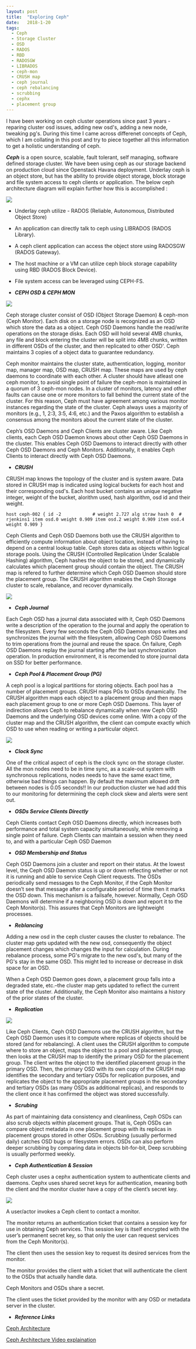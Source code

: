 ```yaml
---
layout: post
title:  "Exploring Ceph"
date:   2018-1-20
tags:
  - Ceph
  - Storage Cluster
  - OSD
  - RADOS
  - RBD
  - RADOSGW
  - LIBRADOS
  - ceph-mon
  - CRUSH map
  - ceph journal
  - ceph rebalancing
  - scrubbing
  - cephx
  - placement group
---
```


I have been working on ceph cluster operations since past 3 years - reparing cluster osd issues, adding new osd's, adding a new node, tweaking pg's. During this time I came across differenet concepts of Ceph, which I am collating in this post and try to piece together all this information to get a holistic understanding of ceph.

***Ceph*** is a open source, scalable, fault tolerant, self managing, software defined storage cluster. We have been using ceph as our storage backend on production cloud since Openstack Havana deployment. Underlay ceph is an object store, but has the ability to provide object storage, block storage and file system access to ceph clients or application. The below ceph architecture diagram will explain further how this is accomplished : 

<img src="{{ site.baseurl }}/img/ceph-architecture-1.png"> 

* Underlay ceph utilize - RADOS (Reliable, Autonomous, Distributed Object Store)
* An application can directly talk to ceph using LIBRADOS (RADOS Library).
* A ceph client application can access the object store using RADOSGW (RADOS Gateway).
* The host machine or a VM can utilize ceph block storage capability using RBD (RADOS Block Device).
* File system access can be leveraged using CEPH-FS.

* ***CEPH OSD & CEPH MON*** 

<img src="{{ site.baseurl }}/img/ceph-architecture-2.png"> 

Ceph storage cluster consist of OSD (Object Storage Daemon) & ceph-mon (Ceph Monitor). Each disk on a storage node is recognized as an OSD which store the data as a object. Ceph OSD Daemons handle the read/write operations on the storage disks. Each OSD will hold several 4MB chunks, any file and block entering the cluster will be split into 4MB chunks, written in different OSDs of the cluster, and then replicated to other OSD'. Ceph maintains 3 copies of a object data to guarantee redundancy. 

Ceph monitor maintains the cluster state, autherntication, logging, monitor map, manager map, OSD map, CRUSH map. These maps are used by ceph daemons to coordinate with each other. A cluster should have atleast one ceph monitor, to avoid single point of failure the ceph-mon is maintained in a quorum of 3 ceph-mon nodes. In a cluster of monitors, latency and other faults can cause one or more monitors to fall behind the current state of the cluster. For this reason, Ceph must have agreement among various monitor instances regarding the state of the cluster. Ceph always uses a majority of monitors (e.g., 1, 2:3, 3:5, 4:6, etc.) and the Paxos algorithm to establish a consensus among the monitors about the current state of the cluster.

Ceph’s OSD Daemons and Ceph Clients are cluster aware. Like Ceph clients, each Ceph OSD Daemon knows about other Ceph OSD Daemons in the cluster. This enables Ceph OSD Daemons to interact directly with other Ceph OSD Daemons and Ceph Monitors. Additionally, it enables Ceph Clients to interact directly with Ceph OSD Daemons.

* ***CRUSH*** 

CRUSH map knows the topology of the cluster and is system aware. Data stored in CRUSH map is indicated using logical buckets for each host and their corresponding osd's. Each host bucket contains an unique negative integer, weight of the bucket, alorithm used, hash algorithm, osd id and their weight.

``
host ceph-002 {
        id -2           
        # weight 2.727
        alg straw
        hash 0  # rjenkins1
        item osd.0 weight 0.909
        item osd.2 weight 0.909
        item osd.4 weight 0.909
}
``  

Ceph Clients and Ceph OSD Daemons both use the CRUSH algorithm to efficiently compute information about object location, instead of having to depend on a central lookup table. Ceph stores data as objects within logical storage pools. Using the CRUSH (Controlled Replication Under Scalable Hashing) algorithm, Ceph hashes the object to be stored, and dynamically calculates which placement group should contain the object. The CRUSH map is refered to further determine which Ceph OSD Daemon should store the placement group. The CRUSH algorithm enables the Ceph Storage cluster to scale, rebalance, and recover dynamically.

<img src="{{ site.baseurl }}/img/crush.jpg">

* ***Ceph Journal***

Each Ceph OSD has a journal data associated with it, Ceph OSD Daemons write a description of the operation to the journal and apply the operation to the filesystem. Every few seconds the Ceph OSD Daemon stops writes and synchronizes the journal with the filesystem, allowing Ceph OSD Daemons to trim operations from the journal and reuse the space. On failure, Ceph OSD Daemons replay the journal starting after the last synchronization operation. In production environment, it is recomended to store journal data on SSD for better performance. 

* ***Ceph Pool & Placement Group (PG)***

A ceph pool is a logical partitions for storing objects. Each pool has a number of placement groups. CRUSH maps PGs to OSDs dynamically. The CRUSH algorithm maps each object to a placement group and then maps each placement group to one or more Ceph OSD Daemons. This layer of indirection allows Ceph to rebalance dynamically when new Ceph OSD Daemons and the underlying OSD devices come online. With a copy of the cluster map and the CRUSH algorithm, the client can compute exactly which OSD to use when reading or writing a particular object. 

<img src="{{ site.baseurl }}/img/ceph-pg-osd.png">

* ***Clock Sync*** 

One of the critical aspect of ceph is the clock sync on the storage cluster. All the mon nodes need to be in time sync, as a scale-out system with synchronous replications, nodes needs to have the same exact time, otherwise bad things can happen. By default the maximum allowed drift between nodes is 0.05 seconds!! In our production cluster we had add this to our monitoring for determining the ceph clock skew and alerts were sent out. 

* ***OSDs Service Clients Directly***

Ceph Clients contact Ceph OSD Daemons directly, which increases both performance and total system capacity simultaneously, while removing a single point of failure. Ceph Clients can maintain a session when they need to, and with a particular Ceph OSD Daemon

* ***OSD Membership and Status***

Ceph OSD Daemons join a cluster and report on their status. At the lowest level, the Ceph OSD Daemon status is up or down reflecting whether or not it is running and able to service Ceph Client requests. The OSDs periodically send messages to the Ceph Monitor, if the Ceph Monitor doesn’t see that message after a configurable period of time then it marks the OSD down. This mechanism is a failsafe, however. Normally, Ceph OSD Daemons will determine if a neighboring OSD is down and report it to the Ceph Monitor(s). This assures that Ceph Monitors are lightweight processes.

* ***Reblancing***

Adding a new osd in the ceph cluster causes the cluster to rebalance. The cluster map gets updated with the new osd, consequently the object placement changes which changes the input for calculation. During rebalance process, some PG's migrate to the new osd's, but many of the PG's stay in the same OSD. This might led to increase or decrease in disk space for an OSD. 

When a Ceph OSD Daemon goes down, a placement group falls into a degraded state, etc.–the cluster map gets updated to reflect the current state of the cluster. Additionally, the Ceph Monitor also maintains a history of the prior states of the cluster. 

* ***Replication*** 

<img src="{{ site.baseurl }}/img/ceph-replication.png">

Like Ceph Clients, Ceph OSD Daemons use the CRUSH algorithm, but the Ceph OSD Daemon uses it to compute where replicas of objects should be stored (and for rebalancing). A client uses the CRUSH algorithm to compute where to store an object, maps the object to a pool and placement group, then looks at the CRUSH map to identify the primary OSD for the placement group. The client writes the object to the identified placement group in the primary OSD. Then, the primary OSD with its own copy of the CRUSH map identifies the secondary and tertiary OSDs for replication purposes, and replicates the object to the appropriate placement groups in the secondary and tertiary OSDs (as many OSDs as additional replicas), and responds to the client once it has confirmed the object was stored successfully.

* ***Scrubing***

As part of maintaining data consistency and cleanliness, Ceph OSDs can also scrub objects within placement groups. That is, Ceph OSDs can compare object metadata in one placement group with its replicas in placement groups stored in other OSDs. Scrubbing (usually performed daily) catches OSD bugs or filesystem errors. OSDs can also perform deeper scrubbing by comparing data in objects bit-for-bit, Deep scrubbing  is usually performed weekly.


* ***Ceph Authentication & Session***

Ceph cluster uses a cephx authentication system to authenticate clients and daemons. Cephx uses shared secret keys for authentication, meaning both the client and the monitor cluster have a copy of the client’s secret key. 

<img src="{{ site.baseurl }}/img/ceph-session.png">

A user/actor invokes a Ceph client to contact a monitor. 

The monitor returns an authentication ticket that contains a session key for use in obtaining Ceph services. This session key is itself encrypted with the user’s permanent secret key, so that only the user can request services from the Ceph Monitor(s). 

The client then uses the session key to request its desired services from the monitor.

The monitor provides the client with a ticket that will authenticate the client to the OSDs that actually handle data. 

Ceph Monitors and OSDs share a secret.

The client uses the ticket provided by the monitor with any OSD or metadata server in the cluster.


* ***Reference Links***

[Ceph Architecture](http://docs.ceph.com/docs/master/architecture/)

[Ceph Architecture Video explaination](https://www.youtube.com/watch?v=7I9uxoEhUdY)

